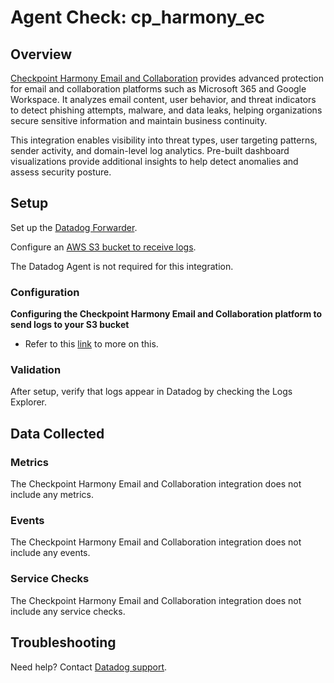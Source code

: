 # Agent Check: cp_harmony_ec


## Overview

[Checkpoint Harmony Email and Collaboration][1] provides advanced protection for email and collaboration platforms such as Microsoft 365 and Google Workspace. It analyzes email content, user behavior, and threat indicators to detect phishing attempts, malware, and data leaks, helping organizations secure sensitive information and maintain business continuity.

This integration enables visibility into threat types, user targeting patterns, sender activity, and domain-level log analytics. Pre-built dashboard visualizations provide additional insights to help detect anomalies and assess security posture.

## Setup

Set up the [Datadog Forwarder][2].

Configure an [AWS S3 bucket to receive logs][3].

The Datadog Agent is not required for this integration.

### Configuration

**Configuring the Checkpoint Harmony Email and Collaboration platform to send logs to your S3 bucket**
- Refer to this [link][4] to more on this.

### Validation

After setup, verify that logs appear in Datadog by checking the Logs Explorer.

## Data Collected

### Metrics

The Checkpoint Harmony Email and Collaboration integration does not include any metrics.

### Events

The Checkpoint Harmony Email and Collaboration integration does not include any events.

### Service Checks

The Checkpoint Harmony Email and Collaboration integration does not include any service checks.

## Troubleshooting

Need help? Contact [Datadog support][5].


[1]: https://www.checkpoint.com/harmony/email-security/
[2]: https://docs.datadoghq.com/logs/guide/forwarder/?tab=cloudformation
[3]: https://sc1.checkpoint.com/documents/Harmony_Email_and_Collaboration/Topics-Harmony-Email-Collaboration-Admin-Guide/Managing-Security-Events/SIEM.htm#Configuring_AWS_S3_to_Receive_Harmony_Email_&_Collaboration_Logs
[4]: https://sc1.checkpoint.com/documents/Harmony_Email_and_Collaboration/Topics-Harmony-Email-Collaboration-Admin-Guide/Managing-Security-Events/SIEM.htm#Configuring%20SIEM%20Integration
[5]: https://docs.datadoghq.com/help/